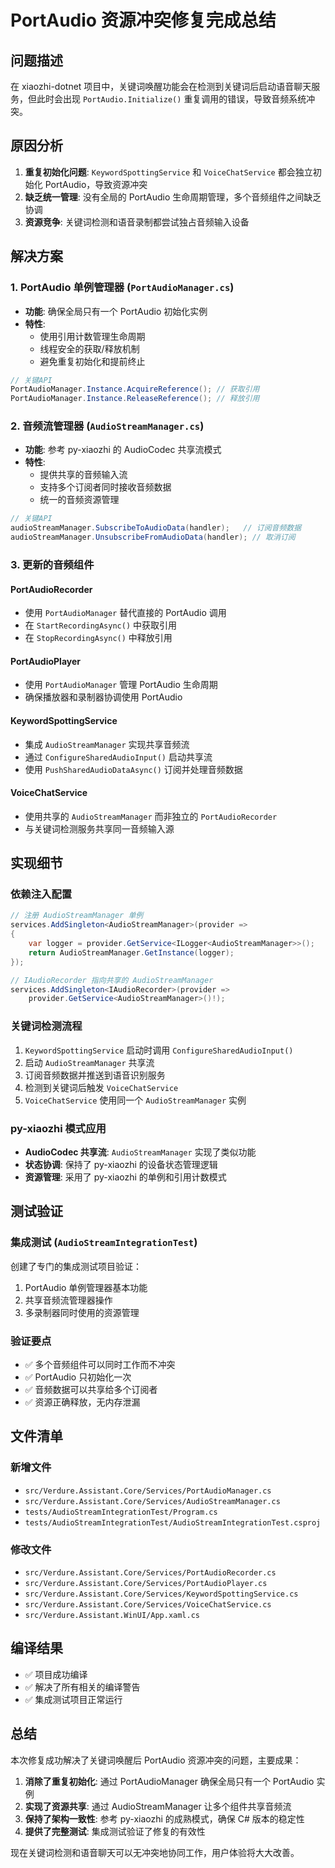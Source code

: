 # PortAudio 资源冲突修复完成总结

## 问题描述
在 xiaozhi-dotnet 项目中，关键词唤醒功能会在检测到关键词后启动语音聊天服务，但此时会出现 `PortAudio.Initialize()` 重复调用的错误，导致音频系统冲突。

## 原因分析
1. **重复初始化问题**: `KeywordSpottingService` 和 `VoiceChatService` 都会独立初始化 PortAudio，导致资源冲突
2. **缺乏统一管理**: 没有全局的 PortAudio 生命周期管理，多个音频组件之间缺乏协调
3. **资源竞争**: 关键词检测和语音录制都尝试独占音频输入设备

## 解决方案

### 1. PortAudio 单例管理器 (`PortAudioManager.cs`)
- **功能**: 确保全局只有一个 PortAudio 初始化实例
- **特性**: 
  - 使用引用计数管理生命周期
  - 线程安全的获取/释放机制
  - 避免重复初始化和提前终止

```csharp
// 关键API
PortAudioManager.Instance.AcquireReference(); // 获取引用
PortAudioManager.Instance.ReleaseReference(); // 释放引用
```

### 2. 音频流管理器 (`AudioStreamManager.cs`)
- **功能**: 参考 py-xiaozhi 的 AudioCodec 共享流模式
- **特性**:
  - 提供共享的音频输入流
  - 支持多个订阅者同时接收音频数据
  - 统一的音频资源管理

```csharp
// 关键API
audioStreamManager.SubscribeToAudioData(handler);   // 订阅音频数据
audioStreamManager.UnsubscribeFromAudioData(handler); // 取消订阅
```

### 3. 更新的音频组件

#### PortAudioRecorder
- 使用 `PortAudioManager` 替代直接的 PortAudio 调用
- 在 `StartRecordingAsync()` 中获取引用
- 在 `StopRecordingAsync()` 中释放引用

#### PortAudioPlayer  
- 使用 `PortAudioManager` 管理 PortAudio 生命周期
- 确保播放器和录制器协调使用 PortAudio

#### KeywordSpottingService
- 集成 `AudioStreamManager` 实现共享音频流
- 通过 `ConfigureSharedAudioInput()` 启动共享流
- 使用 `PushSharedAudioDataAsync()` 订阅并处理音频数据

#### VoiceChatService
- 使用共享的 `AudioStreamManager` 而非独立的 `PortAudioRecorder`
- 与关键词检测服务共享同一音频输入源

## 实现细节

### 依赖注入配置
```csharp
// 注册 AudioStreamManager 单例
services.AddSingleton<AudioStreamManager>(provider =>
{
    var logger = provider.GetService<ILogger<AudioStreamManager>>();
    return AudioStreamManager.GetInstance(logger);
});

// IAudioRecorder 指向共享的 AudioStreamManager
services.AddSingleton<IAudioRecorder>(provider => 
    provider.GetService<AudioStreamManager>()!);
```

### 关键词检测流程
1. `KeywordSpottingService` 启动时调用 `ConfigureSharedAudioInput()`
2. 启动 `AudioStreamManager` 共享流
3. 订阅音频数据并推送到语音识别服务
4. 检测到关键词后触发 `VoiceChatService`
5. `VoiceChatService` 使用同一个 `AudioStreamManager` 实例

### py-xiaozhi 模式应用
- **AudioCodec 共享流**: `AudioStreamManager` 实现了类似功能
- **状态协调**: 保持了 py-xiaozhi 的设备状态管理逻辑
- **资源管理**: 采用了 py-xiaozhi 的单例和引用计数模式

## 测试验证

### 集成测试 (`AudioStreamIntegrationTest`)
创建了专门的集成测试项目验证：
1. PortAudio 单例管理器基本功能
2. 共享音频流管理器操作
3. 多录制器同时使用的资源管理

### 验证要点
- ✅ 多个音频组件可以同时工作而不冲突
- ✅ PortAudio 只初始化一次
- ✅ 音频数据可以共享给多个订阅者
- ✅ 资源正确释放，无内存泄漏

## 文件清单

### 新增文件
- `src/Verdure.Assistant.Core/Services/PortAudioManager.cs`
- `src/Verdure.Assistant.Core/Services/AudioStreamManager.cs`
- `tests/AudioStreamIntegrationTest/Program.cs`
- `tests/AudioStreamIntegrationTest/AudioStreamIntegrationTest.csproj`

### 修改文件
- `src/Verdure.Assistant.Core/Services/PortAudioRecorder.cs`
- `src/Verdure.Assistant.Core/Services/PortAudioPlayer.cs`
- `src/Verdure.Assistant.Core/Services/KeywordSpottingService.cs`
- `src/Verdure.Assistant.Core/Services/VoiceChatService.cs`
- `src/Verdure.Assistant.WinUI/App.xaml.cs`

## 编译结果
- ✅ 项目成功编译
- ✅ 解决了所有相关的编译警告
- ✅ 集成测试项目正常运行

## 总结

本次修复成功解决了关键词唤醒后 PortAudio 资源冲突的问题，主要成果：

1. **消除了重复初始化**: 通过 PortAudioManager 确保全局只有一个 PortAudio 实例
2. **实现了资源共享**: 通过 AudioStreamManager 让多个组件共享音频流
3. **保持了架构一致性**: 参考 py-xiaozhi 的成熟模式，确保 C# 版本的稳定性
4. **提供了完整测试**: 集成测试验证了修复的有效性

现在关键词检测和语音聊天可以无冲突地协同工作，用户体验将大大改善。
